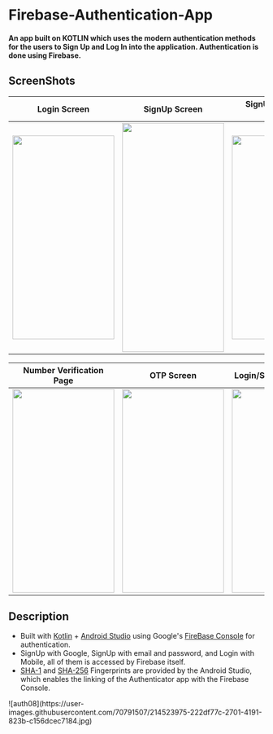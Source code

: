 <h1> 
  Firebase-Authentication-App 
</h1>

<h4>
  An app built on KOTLIN which uses the modern authentication methods for the users to Sign Up and Log In into the application. Authentication is done using Firebase.
</h4>

## ScreenShots

<div align = center>

  Login Screen              |  SignUp Screen         |  SignUp/Login With Google       |  Login/SignUp With Mobile
  :-------------------------:|:-------------------------:|:-------------------------:|:-------------------------:
  <img src='https://user-images.githubusercontent.com/70791507/214509011-ae377e8a-4276-44ea-a7f2-97de3ba39e7e.jpg' width='200' height='400'>  | <img src='https://user-images.githubusercontent.com/70791507/214509091-4ceea88f-a1eb-4827-9e87-b253bb70976d.jpg' width='200' height='450'>  |  <img src='https://user-images.githubusercontent.com/70791507/214509129-2fc69a9b-8b26-4456-a4f9-2b3893510fe1.jpg' width='200' height='400'>  |  <img src='https://user-images.githubusercontent.com/70791507/214509726-e1e0df71-b7f6-45ba-91cf-6298ba5e2efc.jpg' width='200' height='400'>

  Number Verification Page    |      OTP Screen        |  Login/SignUp with Email |   Success Authnetication Page
  :-------------------------:|:-------------------------:|:-------------------------:|:--------------------------:
  <img src='https://user-images.githubusercontent.com/70791507/214510015-f1a59b77-15ea-41f0-9333-0df3ffd85110.jpg' width='200' height='400'>  |  <img src='https://user-images.githubusercontent.com/70791507/214510191-ff8ee870-62a5-45d5-9958-c061b8455379.jpg' width='200' height='400'>  |  <img src='https://user-images.githubusercontent.com/70791507/214523975-222df77c-2701-4191-823b-c156dcec7184.jpg' width='200' height='400'>  |  <img src='https://user-images.githubusercontent.com/70791507/214510296-5d983c62-850c-46f4-850c-dbbec0b1a97d.jpg' width='200' height='400'>

</div>

## Description

<p>
  <ul>
    <li> Built with <a href="https://kotlinlang.org/">Kotlin</a> + <a href="https://developer.android.com/studio">Android Studio</a> using Google's <a href="https://console.firebase.google.com/">FireBase Console</a> for authentication. </li>
    <li> SignUp with Google, SignUp with email and password, and Login with Mobile, all of them is accessed by Firebase itself. </li>
    <li> <a href="https://developers.google.com/android/guides/client-auth">SHA-1</a> and <a href="https://developers.google.com/android/guides/client-auth">SHA-256</a> Fingerprints are provided by the Android Studio, which enables the linking of the Authenticator app with the Firebase Console. </li>
  </ul>
</p>
![auth08](https://user-images.githubusercontent.com/70791507/214523975-222df77c-2701-4191-823b-c156dcec7184.jpg)
